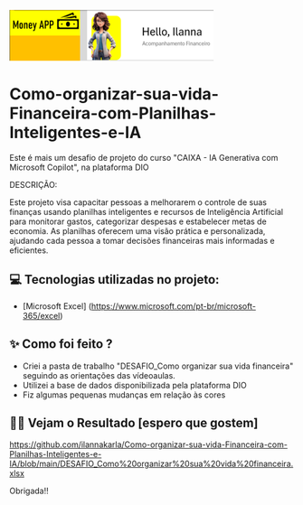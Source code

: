 ![MONEYAPP](/moneyapp.png)

# Como-organizar-sua-vida-Financeira-com-Planilhas-Inteligentes-e-IA
Este é mais um desafio de projeto do curso "CAIXA - IA Generativa com Microsoft Copilot", na plataforma DIO

DESCRIÇÃO:

Este projeto visa capacitar pessoas a melhorarem o controle de suas finanças usando planilhas inteligentes e recursos de Inteligência Artificial para monitorar gastos, categorizar despesas e estabelecer metas de economia. As planilhas oferecem uma visão prática e personalizada, ajudando cada pessoa a tomar decisões financeiras mais informadas e eficientes.

## 💻 Tecnologias utilizadas no projeto:

- [Microsoft Excel] (https://www.microsoft.com/pt-br/microsoft-365/excel)

## ✨ Como foi feito ?
- Criei a pasta de trabalho "DESAFIO_Como organizar sua vida financeira" seguindo as orientações das vídeoaulas. 
- Utilizei a base de dados disponibilizada pela plataforma DIO
- Fiz algumas pequenas mudanças em relação às cores

## 👨‍💻 Vejam o Resultado [espero que gostem]
https://github.com/ilannakarla/Como-organizar-sua-vida-Financeira-com-Planilhas-Inteligentes-e-IA/blob/main/DESAFIO_Como%20organizar%20sua%20vida%20financeira.xlsx


Obrigada!!

